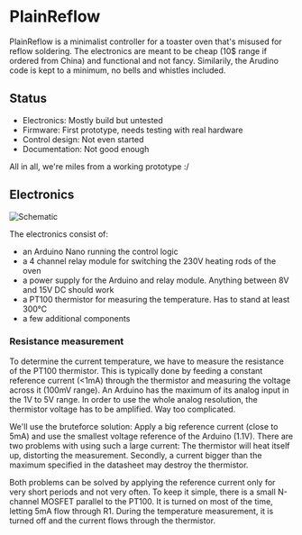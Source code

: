# PlainReflow

PlainReflow is a minimalist controller for a toaster oven that's misused
for reflow soldering. The electronics are meant to be cheap (10$ range if
ordered from China) and functional and not fancy. Similarily, the Arudino
code is kept to a minimum, no bells and whistles included.

## Status

* Electronics: Mostly build but untested
* Firmware: First prototype, needs testing with real hardware
* Control design: Not even started
* Documentation: Not good enough

All in all, we're miles from a working prototype :/

## Electronics

![Schematic](https://user-images.githubusercontent.com/7459936/32291142-7d529ce0-bf3c-11e7-81d5-0cea35ba904e.png)

The electronics consist of:

* an Arduino Nano running the control logic
* a 4 channel relay module for switching the 230V heating rods of the oven
* a power supply for the Arduino and relay module. Anything between 8V and
  15V DC should work
* a PT100 thermistor for measuring the temperature. Has to stand at least
  300°C
* a few additional components

### Resistance measurement

To determine the current temperature, we have to measure the resistance
of the PT100 thermistor. This is typically done by feeding a constant
reference current (<1mA) through the thermistor and measuring the
voltage across it (100mV range). An Arduino has the maximum of its analog
input in the 1V to 5V range. In order to use the whole analog resolution,
the thermistor voltage has to be amplified. Way too complicated.

We'll use the bruteforce solution: Apply a big reference current (close to
5mA) and use the smallest voltage reference of the Arduino (1.1V). There are
two problems with using such a large current: The thermistor will heat
itself up, distorting the measurement. Secondly, a current bigger than the
maximum specified in the datasheet may destroy the thermistor.

Both problems can be solved by applying the reference current only for
very short periods and not very often. To keep it simple, there is a small
N-channel MOSFET parallel to the PT100. It is turned on most of the time,
letting 5mA flow through R1. During the temperature measurement, it is
turned off and the current flows through the thermistor.
